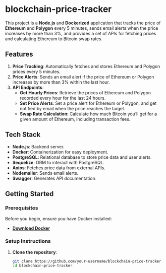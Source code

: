 # blockchain-price-tracker

This project is a **Node.js** and **Dockerized** application that tracks the price of **Ethereum** and **Polygon** every 5 minutes, sends email alerts when the price increases by more than 3%, and provides a set of APIs for fetching prices and calculating Ethereum to Bitcoin swap rates.

## Features

1. **Price Tracking**: Automatically fetches and stores Ethereum and Polygon prices every 5 minutes.
2. **Price Alerts**: Sends an email alert if the price of Ethereum or Polygon increases by more than 3% within the last hour.
3. **API Endpoints**:
   - **Get Hourly Prices**: Retrieve the prices of Ethereum and Polygon recorded every hour for the last 24 hours.
   - **Set Price Alerts**: Set a price alert for Ethereum or Polygon, and get notified by email when the price reaches the target.
   - **Swap Rate Calculation**: Calculate how much Bitcoin you’ll get for a given amount of Ethereum, including transaction fees.

## Tech Stack

- **Node.js**: Backend server.
- **Docker**: Containerization for easy deployment.
- **PostgreSQL**: Relational database to store price data and user alerts.
- **Sequelize**: ORM to interact with PostgreSQL.
- **Axios**: Fetches price data from external APIs.
- **Nodemailer**: Sends email alerts.
- **Swagger**: Generates API documentation.

## Getting Started

### Prerequisites

Before you begin, ensure you have Docker installed:

- **[Download Docker](https://www.docker.com/products/docker-desktop)**

### Setup Instructions

1. **Clone the repository**:
   ```bash
   git clone https://github.com/your-username/blockchain-price-tracker.git
   cd blockchain-price-tracker
